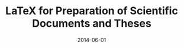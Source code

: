 ---
title: "LaTeX for Preparation of Scientific Documents and Theses"
collection: talks
permalink: /talks/2014-06-01-LaTeX-for-Preparation-of-Scientific-Documents-and-Theses
location: "Hamilton, ON, Canada"
date: 2014-06-01
venue: 'Department of Electrical and Computer Engineering, McMaster University'
citation: '<b>Devenyi, Gabriel A</b>, &quot;<i>LaTeX for Preparation of Scientific Documents and Theses</i>.&quot; Department of Electrical and Computer Engineering, McMaster University, 2014.'
---